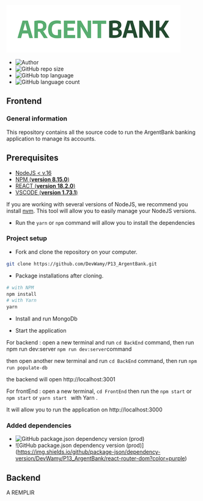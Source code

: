![logo](src/img/argentBankLogo.png)



- ![Author](https://img.shields.io/badge/Author-Nadia%20Bolivant-blue)
- ![GitHub repo size](https://img.shields.io/github/repo-size/DevWamy/P13_ArgentBank?color=blueviolet)
- ![GitHub top language](https://img.shields.io/github/languages/top/DevWamy/P13_ArgentBank?color=ff64b2)
- ![GitHub language count](https://img.shields.io/github/languages/count/DevWamy/P13_ArgentBank?color=blueviolet)

## Frontend

### General information

This repository contains all the source code to run the ArgentBank banking application to manage its accounts.

## Prerequisites

- [NodeJS < v.16](https://nodejs.org/en/)
- [NPM (**version 8.15.0**)](https://www.npmjs.com/)
- [REACT (**version 18.2.0**)](https://en.reactjs.org/) 
- [VSCODE (**version 1.73.1**)](https://code.visualstudio.com/)

If you are working with several versions of NodeJS, we recommend you install [nvm](https://github.com/nvm-sh/nvm). This tool will allow you to easily manage your NodeJS versions.


- Run the `yarn` or `npm` command will allow you to install the dependencies

### Project setup

- Fork and clone the repository on your computer.

````bash
git clone https://github.com/DevWamy/P13_ArgentBank.git
````

- Package installations after cloning.

```bash
# with NPM
npm install
# with Yarn
yarn
```
- Install and run MongoDb


- Start the application
 

For backend :
open a new terminal and run `cd BackEnd` command,
then run npm run dev:server `npm run dev:server`command 

then open another new terminal and run `cd BackEnd` command,
then run `npm run populate-db`

the backend will open http://localhost:3001


For frontEnd :
open a new terminal, `cd FrontEnd` then run the `npm start`
or `npm start` or `yarn start ` with Yarn .

It will allow you to run the application on http://localhost:3000
 

### Added dependencies

- ![GitHub package.json dependency version (prod)](https://img.shields.io/npm/v/react?color=blueviolet&label=react)
- ![GitHub package.json dependency version (prod)]
(https://img.shields.io/github/package-json/dependency-version/DevWamy/P13_ArgentBank/react-router-dom?color=purple)






## Backend

A REMPLIR

